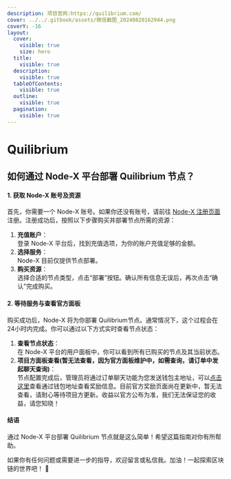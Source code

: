 ```yaml
---
description: 项目官网:https://quilibrium.com/
cover: ../../.gitbook/assets/微信截图_20240820162944.png
coverY: -16
layout:
  cover:
    visible: true
    size: hero
  title:
    visible: true
  description:
    visible: true
  tableOfContents:
    visible: true
  outline:
    visible: true
  pagination:
    visible: true
---
```


# Quilibrium

## 如何通过 Node-X 平台部署 Quilibrium 节点？

#### 1. 获取 Node-X 账号及资源

首先，你需要一个 Node-X 账号。如果你还没有账号，请前往 [Node-X 注册页面](https://node-x.xyz) 注册。注册成功后，按照以下步骤购买并部署节点所需的资源：

1. **充值账户**：\
   登录 Node-X 平台后，找到充值选项，为你的账户充值足够的金额。
2. **选择服务**：\
   Node-X 目前仅提供节点部署。
3. **购买资源**：\
   选择合适的节点类型，点击“部署”按钮。确认所有信息无误后，再次点击“确认”完成购买。

#### 2. 等待服务与查看官方面板

购买成功后，Node-X 将为你部署 Quilibrium节点。通常情况下，这个过程会在24小时内完成。你可以通过以下方式实时查看节点状态：

1. **查看节点状态**：\
   在 Node-X 平台的用户面板中，你可以看到所有已购买的节点及其当前状态。
2. **项目方面板查看(暂无法查看，因为官方面板维护中，如需查询，请订单中发起聊天查询)**：\
   节点配置完成后，管理员将通过订单聊天功能为您发送钱包主地址，可以[点击这里](https://quilibrium.com/bridge)查看通过钱包地址查看奖励信息。目前官方奖励页面尚在更新中，暂无法查看，请耐心等待项目方更新。收益以官方公布为准，我们无法保证您的收益，请您知晓！

#### 结语

通过 Node-X 平台部署 Quilibrium 节点就是这么简单！希望这篇指南对你有所帮助。

如果你有任何问题或需要进一步的指导，欢迎留言或私信我。加油！一起探索区块链的世界吧！ 🚀
